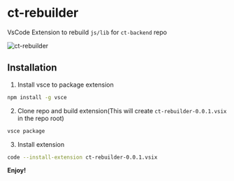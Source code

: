 # ct-rebuilder

VsCode Extension to rebuild `js/lib` for `ct-backend` repo

![ct-rebuilder](https://user-images.githubusercontent.com/75316673/129899777-158ec7f7-080d-4165-b7d4-da6d9f162e08.gif)

## Installation

1. Install vsce to package extension

```sh
npm install -g vsce
```

2. Clone repo and build extension(This will create `ct-rebuilder-0.0.1.vsix` in the repo root)

```sh
vsce package
```

3. Install extension

```sh
code --install-extension ct-rebuilder-0.0.1.vsix
```

**Enjoy!**
